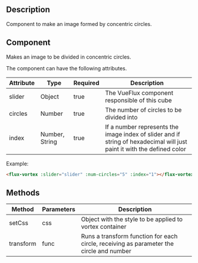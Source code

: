---
---

## Description

Component to make an image formed by concentric circles.

## Component

Makes an image to be divided in concentric circles.

The component can have the following attributes.

| Attribute | Type | Required | Description |
|-----------|------|----------|-------------|
| slider | Object | true | The VueFlux component responsible of this cube |
| circles | Number | true | The number of circles to be divided into |
| index | Number, String | true | If a number represents the image index of slider and if string of hexadecimal will just paint it with the defined color |

Example:
``` html
<flux-vortex :slider="slider" :num-circles="5" :index="1"></flux-vortex>
```

## Methods

| Method | Parameters | Description |
|--------|------------|-------------|
| setCss | css | Object with the style to be applied to vortex container |
| transform | func | Runs a transform function for each circle, receiving as parameter the circle and number |
